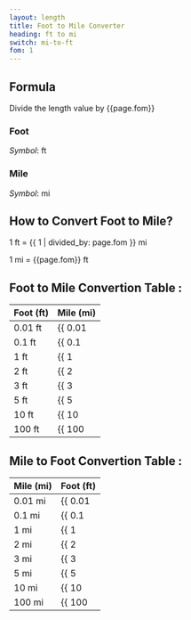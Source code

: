 ```yaml
---
layout: length
title: Foot to Mile Converter
heading: ft to mi
switch: mi-to-ft
fom: 1
---
```


## Formula
Divide the length value by {{page.fom}}

### Foot
*Symbol*: ft

### Mile
*Symbol*: mi

## How to Convert Foot to Mile?
1 ft = {{ 1 | divided_by: page.fom }} mi

1 mi = {{page.fom}} ft

## Foot to Mile Convertion Table :

| Foot (ft) | Mile (mi) |
| ---- | ---- |
| 0.01 ft | {{ 0.01 | divided_by: page.fom | round: 5 }} mi |
| 0.1 ft | {{ 0.1 | divided_by: page.fom | round: 5 }} mi |
| 1 ft | {{ 1 | divided_by: page.fom | round: 5 }} mi |
| 2 ft | {{ 2 | divided_by: page.fom | round: 5 }} mi |
| 3 ft | {{ 3 | divided_by: page.fom | round: 5 }} mi |
| 5 ft | {{ 5 | divided_by: page.fom | round: 5 }} mi |
| 10 ft | {{ 10 | divided_by: page.fom | round: 5 }} mi |
| 100 ft | {{ 100 | divided_by: page.fom | round: 5 }} mi |

## Mile to Foot Convertion Table :

| Mile (mi) | Foot (ft) |
| ---- | ---- |
| 0.01 mi | {{ 0.01 | times: page.fom | round: 5 }} ft |
| 0.1 mi | {{ 0.1 | times: page.fom | round: 5 }} ft |
| 1 mi | {{ 1 | times: page.fom | round: 5 }} ft |
| 2 mi | {{ 2 | times: page.fom | round: 5 }} ft |
| 3 mi | {{ 3 | times: page.fom | round: 5 }} ft |
| 5 mi | {{ 5 | times: page.fom | round: 5 }} ft |
| 10 mi | {{ 10 | times: page.fom | round: 5 }} ft |
| 100 mi | {{ 100 | times: page.fom | round: 5 }} ft |

<script>
selectInput[5].selected = true
selectOutput[9].selected = true
</script>
